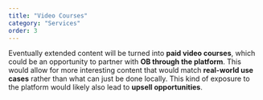 ```yaml
---
title: "Video Courses"
category: "Services"
order: 3
---
```


Eventually extended content will be turned into **paid video courses**, which could be an opportunity to partner with **OB through the platform**. This would allow for more interesting content that would match **real-world use cases** rather than what can just be done locally. This kind of exposure to the platform would likely also lead to **upsell opportunities**.
